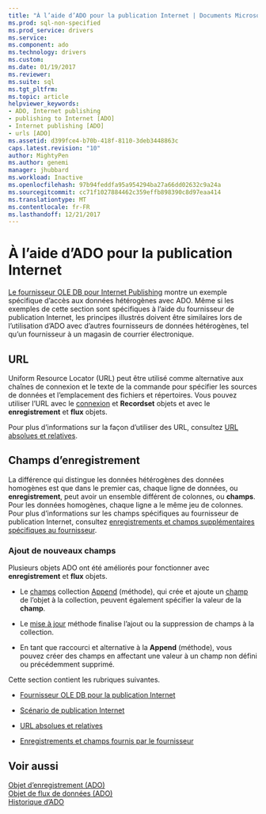 ```yaml
---
title: "À l’aide d’ADO pour la publication Internet | Documents Microsoft"
ms.prod: sql-non-specified
ms.prod_service: drivers
ms.service: 
ms.component: ado
ms.technology: drivers
ms.custom: 
ms.date: 01/19/2017
ms.reviewer: 
ms.suite: sql
ms.tgt_pltfrm: 
ms.topic: article
helpviewer_keywords:
- ADO, Internet publishing
- publishing to Internet [ADO]
- Internet publishing [ADO]
- urls [ADO]
ms.assetid: d399fce4-b70b-418f-8110-3deb3448863c
caps.latest.revision: "10"
author: MightyPen
ms.author: genemi
manager: jhubbard
ms.workload: Inactive
ms.openlocfilehash: 97b94feddfa95a954294ba27a66dd02632c9a24a
ms.sourcegitcommit: cc71f1027884462c359effb898390c8d97eaa414
ms.translationtype: MT
ms.contentlocale: fr-FR
ms.lasthandoff: 12/21/2017
---
```

# <a name="using-ado-for-internet-publishing"></a>À l’aide d’ADO pour la publication Internet
[Le fournisseur OLE DB pour Internet Publishing](../../../ado/guide/data/the-ole-db-provider-for-internet-publishing.md) montre un exemple spécifique d’accès aux données hétérogènes avec ADO. Même si les exemples de cette section sont spécifiques à l’aide du fournisseur de publication Internet, les principes illustrés doivent être similaires lors de l’utilisation d’ADO avec d’autres fournisseurs de données hétérogènes, tel qu’un fournisseur à un magasin de courrier électronique.  
  
## <a name="urls"></a>URL  
 Uniform Resource Locator (URL) peut être utilisé comme alternative aux chaînes de connexion et le texte de la commande pour spécifier les sources de données et l’emplacement des fichiers et répertoires. Vous pouvez utiliser l’URL avec le [connexion](../../../ado/reference/ado-api/connection-object-ado.md) et **Recordset** objets et avec le **enregistrement** et **flux** objets.  
  
 Pour plus d’informations sur la façon d’utiliser des URL, consultez [URL absolues et relatives](../../../ado/guide/data/absolute-and-relative-urls.md).  
  
## <a name="record-fields"></a>Champs d’enregistrement  
 La différence qui distingue les données hétérogènes des données homogènes est que dans le premier cas, chaque ligne de données, ou **enregistrement**, peut avoir un ensemble différent de colonnes, ou **champs**. Pour les données homogènes, chaque ligne a le même jeu de colonnes. Pour plus d’informations sur les champs spécifiques au fournisseur de publication Internet, consultez [enregistrements et champs supplémentaires spécifiques au fournisseur](../../../ado/guide/data/records-and-provider-supplied-fields.md).  
  
### <a name="appending-new-fields"></a>Ajout de nouveaux champs  
 Plusieurs objets ADO ont été améliorés pour fonctionner avec **enregistrement** et **flux** objets.  
  
-   Le [champs](../../../ado/reference/ado-api/fields-collection-ado.md) collection [Append](../../../ado/reference/ado-api/append-method-ado.md) (méthode), qui crée et ajoute un [champ](../../../ado/reference/ado-api/field-object.md) de l’objet à la collection, peuvent également spécifier la valeur de la **champ**.  
  
-   Le [mise à jour](../../../ado/reference/ado-api/update-method.md) méthode finalise l’ajout ou la suppression de champs à la collection.  
  
-   En tant que raccourci et alternative à la **Append** (méthode), vous pouvez créer des champs en affectant une valeur à un champ non défini ou précédemment supprimé.  
  
 Cette section contient les rubriques suivantes.  
  
-   [Fournisseur OLE DB pour la publication Internet](../../../ado/guide/data/the-ole-db-provider-for-internet-publishing.md)  
  
-   [Scénario de publication Internet](../../../ado/guide/data/internet-publishing-scenario.md)  
  
-   [URL absolues et relatives](../../../ado/guide/data/absolute-and-relative-urls.md)  
  
-   [Enregistrements et champs fournis par le fournisseur](../../../ado/guide/data/records-and-provider-supplied-fields.md)  
  
## <a name="see-also"></a>Voir aussi  
 [Objet d’enregistrement (ADO)](../../../ado/reference/ado-api/record-object-ado.md)   
 [Objet de flux de données (ADO)](../../../ado/reference/ado-api/stream-object-ado.md)   
 [Historique d’ADO](../../../ado/guide/ado-history.md)
